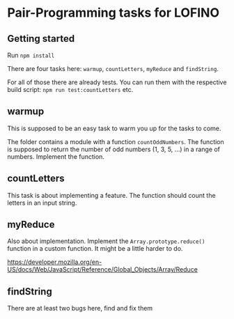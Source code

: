 # Pair-Programming tasks for LOFINO

## Getting started

Run `npm install`

There are four tasks here: `warmup`, `countLetters`, `myReduce` and `findString`.

For all of those there are already tests. You can run them with the respective build script: `npm run test:countLetters` etc.

## warmup

This is supposed to be an easy task to warm you up for the tasks to come.

The folder contains a module with a function `countOddNumbers`. The function is supposed to return the number of odd numbers (1, 3, 5, ...) in a range of numbers. Implement the function.

## countLetters

This task is about implementing a feature. The function should count the letters in an input string.

## myReduce

Also about implementation. Implement the `Array.prototype.reduce()` function in a custom function. It might be a little harder to do.

https://developer.mozilla.org/en-US/docs/Web/JavaScript/Reference/Global_Objects/Array/Reduce

## findString

There are at least two bugs here, find and fix them

